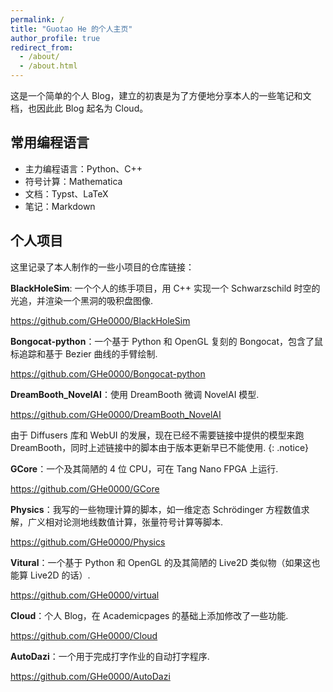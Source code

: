 ```yaml
---
permalink: /
title: "Guotao He 的个人主页"
author_profile: true
redirect_from: 
  - /about/
  - /about.html
---
```


这是一个简单的个人 Blog，建立的初衷是为了方便地分享本人的一些笔记和文档，也因此此 Blog 起名为 Cloud。

## 常用编程语言

- 主力编程语言：Python、C++
- 符号计算：Mathematica
- 文档：Typst、LaTeX
- 笔记：Markdown

## 个人项目

这里记录了本人制作的一些小项目的仓库链接：

**BlackHoleSim**: 一个个人的练手项目，用 C++ 实现一个 Schwarzschild 时空的光追，并渲染一个黑洞的吸积盘图像.

<https://github.com/GHe0000/BlackHoleSim>

**Bongocat-python**：一个基于 Python 和 OpenGL 复刻的 Bongocat，包含了鼠标追踪和基于 Bezier 曲线的手臂绘制.

<https://github.com/GHe0000/Bongocat-python>

**DreamBooth_NovelAI**：使用 DreamBooth 微调 NovelAI 模型.

<https://github.com/GHe0000/DreamBooth_NovelAI>

由于 Diffusers 库和 WebUI 的发展，现在已经不需要链接中提供的模型来跑 DreamBooth，同时上述链接中的脚本由于版本更新早已不能使用.
{: .notice}

**GCore**：一个及其简陋的 4 位 CPU，可在 Tang Nano FPGA 上运行.

<https://github.com/GHe0000/GCore>

**Physics**：我写的一些物理计算的脚本，如一维定态 Schrödinger 方程数值求解，广义相对论测地线数值计算，张量符号计算等脚本.

<https://github.com/GHe0000/Physics>

**Vitural**：一个基于 Python 和 OpenGL 的及其简陋的 Live2D 类似物（如果这也能算 Live2D 的话）.

<https://github.com/GHe0000/virtual>

**Cloud**：个人 Blog，在 Academicpages 的基础上添加修改了一些功能.

<https://github.com/GHe0000/Cloud>

**AutoDazi**：一个用于完成打字作业的自动打字程序.

<https://github.com/GHe0000/AutoDazi>
